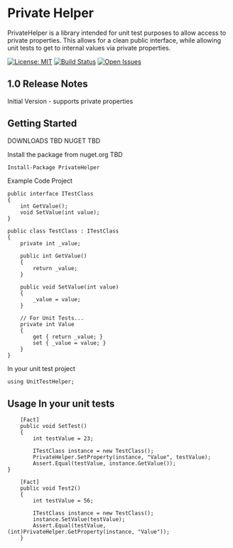 # Private Helper

PrivateHelper is a library intended for unit test purposes to allow access to private properties.  This allows for a clean public interface, while allowing unit tests to get to internal values via private properties.

[![License: MIT](https://img.shields.io/badge/License-MIT-yellow.svg)](https://opensource.org/licenses/MIT) [![Build Status](https://kkohler.visualstudio.com/PrivateHelper/_apis/build/status/kkohler2.PrivateHelper?branchName=master)](https://kkohler.visualstudio.com/PrivateHelper/_build/latest?definitionId=1&branchName=master) [![Open Issues](https://img.shields.io/github/issues-raw/kkohler2/PrivateHelper.svg)](https://github.com/kkohler2/PrivateHelper/issues)

## 1.0 Release Notes

Initial Version - supports private properties

## Getting Started

DOWNLOADS TBD
NUGET TBD

Install the package from nuget.org TBD

```ps
Install-Package PrivateHelper
```

Example Code Project

    public interface ITestClass
    {
        int GetValue();
        void SetValue(int value);
    }

    public class TestClass : ITestClass
    {
        private int _value;

        public int GetValue()
        {
            return _value;
        }

        public void SetValue(int value)
        {
            _value = value;
        }

        // For Unit Tests...
        private int Value
        {
            get { return _value; }
            set { _value = value; }
        }
    }


In your unit test project

    using UnitTestHelper;

## Usage In your unit tests

        [Fact]
        public void SetTest()
        {
            int testValue = 23;

            ITestClass instance = new TestClass();
            PrivateHelper.SetProperty(instance, "Value", testValue);
            Assert.Equal(testValue, instance.GetValue());
	}

        [Fact]
        public void Test2()
        {
            int testValue = 56;

            ITestClass instance = new TestClass();
            instance.SetValue(testValue);
            Assert.Equal(testValue, (int)PrivateHelper.GetProperty(instance, "Value"));
        }

